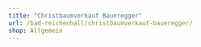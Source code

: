 ```yaml
---
title: "Christbaumverkauf Baueregger"
url: /bad-reichenhall/christbaumverkauf-baueregger/
shop: Allgemein
---
```

